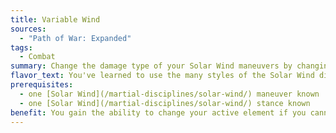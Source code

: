 ```yaml
---
title: Variable Wind
sources:
  - "Path of War: Expanded"
tags:
  - Combat
summary: Change the damage type of your Solar Wind maneuvers by changing your active element
flavor_text: You've learned to use the many styles of the Solar Wind discipline.
prerequisites:
  - one [Solar Wind](/martial-disciplines/solar-wind/) maneuver known
  - one [Solar Wind](/martial-disciplines/solar-wind/) stance known
benefit: You gain the ability to change your active element if you cannot already. Any [Solar Wind](/martial-disciplines/solar-wind/) maneuver you initiate that deals fire damage instead deals damage of your active element's associated energy type (see the [Elemental Flux](/martial-disciplines/elemental-flux/) discipline for more information on active elements).
---
```

